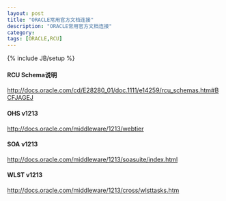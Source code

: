 ```yaml
---
layout: post
title: "ORACLE常用官方文档连接"
description: "ORACLE常用官方文档连接"
category: 
tags: [ORACLE,RCU]
---
```

{% include JB/setup %}

#### RCU Schema说明
http://docs.oracle.com/cd/E28280_01/doc.1111/e14259/rcu_schemas.htm#BCFJAGEJ

#### OHS v1213
http://docs.oracle.com/middleware/1213/webtier

#### SOA v1213
http://docs.oracle.com/middleware/1213/soasuite/index.html

#### WLST v1213
http://docs.oracle.com/middleware/1213/cross/wlsttasks.htm
